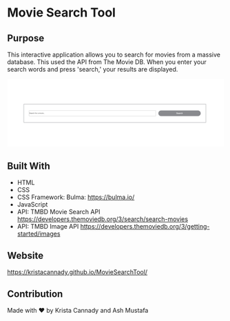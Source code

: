 # Movie Search Tool 

## Purpose
This interactive application allows you to search for movies from a massive database. This used the API from The Movie DB. When you enter your search words and press 'search,' your results are displayed.

![alt text](./Assets/Images/SearchTool.png)
## Built With
* HTML
* CSS
* CSS Framework: Bulma: https://bulma.io/ 
* JavaScript
* API: TMBD Movie Search API https://developers.themoviedb.org/3/search/search-movies
* API: TMBD Image API https://developers.themoviedb.org/3/getting-started/images
## Website
https://kristacannady.github.io/MovieSearchTool/ 
## Contribution
Made with ❤️ by Krista Cannady and Ash Mustafa


